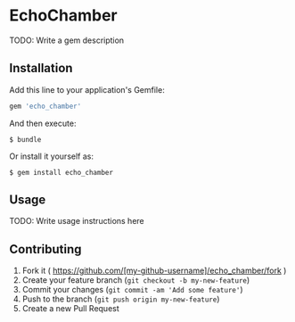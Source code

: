 # EchoChamber

TODO: Write a gem description

## Installation

Add this line to your application's Gemfile:

```ruby
gem 'echo_chamber'
```

And then execute:

    $ bundle

Or install it yourself as:

    $ gem install echo_chamber

## Usage

TODO: Write usage instructions here

## Contributing

1. Fork it ( https://github.com/[my-github-username]/echo_chamber/fork )
2. Create your feature branch (`git checkout -b my-new-feature`)
3. Commit your changes (`git commit -am 'Add some feature'`)
4. Push to the branch (`git push origin my-new-feature`)
5. Create a new Pull Request
